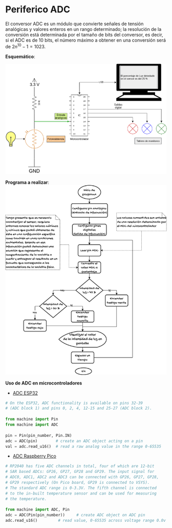 # Periferico ADC

El conversor ADC es un módulo que convierte señales de tensión
analógicas y valores enteros en un rango determinado; la resolución
de la conversión está determinada por el tamaño de bits del conversor,
es decir, si el ADC es de 10 bits, el número máximo a obtener en una
conversión será de $2n^{10}-1=1023$.

**Esquemático**:

![Esquema circuital](./desing/t4-adc/adc-esquema.drawio.png)

**Programa a realizar**:
![Diagrama de flujo](./desing/t4-adc/adc-algoritmo.drawio.png)

**Uso de ADC en microcontroladores**

* [ADC ESP32](https://docs.micropython.org/en/latest/esp32/quickref.html#adc-analog-to-digital-conversion)
```py
# On the ESP32, ADC functionality is available on pins 32-39
# (ADC block 1) and pins 0, 2, 4, 12-15 and 25-27 (ADC block 2).

from machine import Pin
from machine import ADC

pin = Pin(pin_number, Pin.IN)
adc = ADC(pin)        # create an ADC object acting on a pin
val = adc.read_u16()  # read a raw analog value in the range 0-65535
```

* [ADC Raspberry Pico](https://docs.micropython.org/en/latest/rp2/quickref.html#adc-analog-to-digital-conversion)
```py
# RP2040 has five ADC channels in total, four of which are 12-bit
# SAR based ADCs: GP26, GP27, GP28 and GP29. The input signal for
# ADC0, ADC1, ADC2 and ADC3 can be connected with GP26, GP27, GP28,
# GP29 respectively (On Pico board, GP29 is connected to VSYS).
# The standard ADC range is 0-3.3V. The fifth channel is connected
# to the in-built temperature sensor and can be used for measuring
# the temperature.

from machine import ADC, Pin
adc = ADC(Pin(pin_number))     # create ADC object on ADC pin
adc.read_u16()         # read value, 0-65535 across voltage range 0.0v - 3.3v
```

